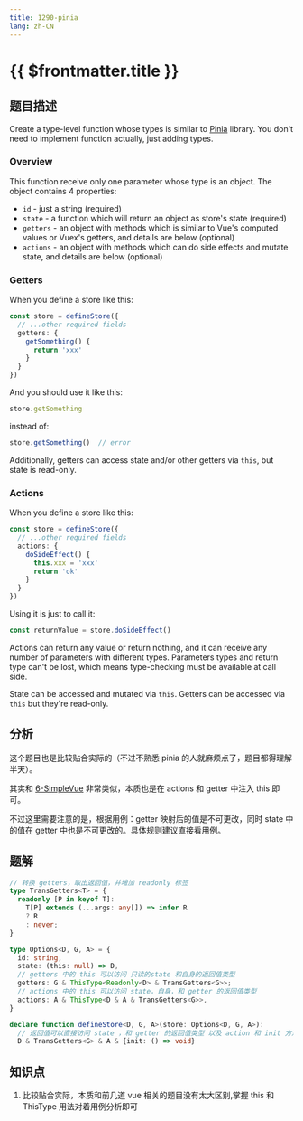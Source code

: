 ```yaml
---
title: 1290-pinia
lang: zh-CN
---
```


# {{ $frontmatter.title }}

## 题目描述

Create a type-level function whose types is similar to [Pinia](https://github.com/posva/pinia) library. You don't need to implement function actually, just adding types.

### Overview

This function receive only one parameter whose type is an object. The object contains 4 properties:

- `id` - just a string (required)
- `state` - a function which will return an object as store's state (required)
- `getters` - an object with methods which is similar to Vue's computed values or Vuex's getters, and details are below (optional)
- `actions` - an object with methods which can do side effects and mutate state, and details are below (optional)

### Getters

When you define a store like this:

```typescript
const store = defineStore({
  // ...other required fields
  getters: {
    getSomething() {
      return 'xxx'
    }
  }
})
```

And you should use it like this:

```typescript
store.getSomething
```

instead of:

```typescript
store.getSomething()  // error
```

Additionally, getters can access state and/or other getters via `this`, but state is read-only.

### Actions

When you define a store like this:

```typescript
const store = defineStore({
  // ...other required fields
  actions: {
    doSideEffect() {
      this.xxx = 'xxx'
      return 'ok'
    }
  }
})
```

Using it is just to call it:

```typescript
const returnValue = store.doSideEffect()
```

Actions can return any value or return nothing, and it can receive any number of parameters with different types.
Parameters types and return type can't be lost, which means type-checking must be available at call side.

State can be accessed and mutated via `this`. Getters can be accessed via `this` but they're read-only.

## 分析

这个题目也是比较贴合实际的（不过不熟悉 pinia 的人就麻烦点了，题目都得理解半天）。

其实和 [6-SimpleVue](/hard/6-SimpleVue.md) 非常类似，本质也是在 actions 和 getter 中注入 this 即可。

不过这里需要注意的是，根据用例：getter 映射后的值是不可更改，同时 state 中的值在 getter 中也是不可更改的。具体规则建议直接看用例。

## 题解

```ts
// 转换 getters，取出返回值，并增加 readonly 标签
type TransGetters<T> = {
  readonly [P in keyof T]:
    T[P] extends (...args: any[]) => infer R
    ? R
    : never;
}

type Options<D, G, A> = {
  id: string,
  state: (this: null) => D,
  // getters 中的 this 可以访问 只读的state 和自身的返回值类型
  getters: G & ThisType<Readonly<D> & TransGetters<G>>;
  // actions 中的 this 可以访问 state，自身，和 getter 的返回值类型
  actions: A & ThisType<D & A & TransGetters<G>>,
}

declare function defineStore<D, G, A>(store: Options<D, G, A>):
  // 返回值可以直接访问 state ，和 getter 的返回值类型 以及 action 和 init 方法
  D & TransGetters<G> & A & {init: () => void}
```

## 知识点

1. 比较贴合实际，本质和前几道 vue 相关的题目没有太大区别,掌握 this 和 ThisType 用法对着用例分析即可